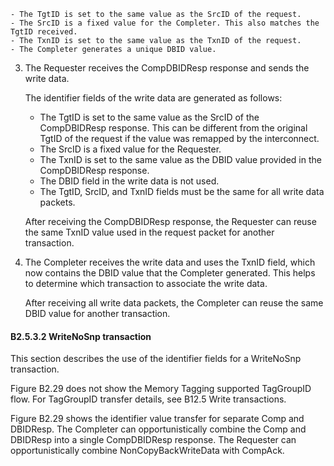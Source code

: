     - The TgtID is set to the same value as the SrcID of the request.
    - The SrcID is a fixed value for the Completer. This also matches the TgtID received.
    - The TxnID is set to the same value as the TxnID of the request.
    - The Completer generates a unique DBID value.

3. The Requester receives the CompDBIDResp response and sends the write data.

    The identifier fields of the write data are generated as follows:

    - The TgtID is set to the same value as the SrcID of the CompDBIDResp response. This can be different from the original TgtID of the request if the value was remapped by the interconnect.
    - The SrcID is a fixed value for the Requester.
    - The TxnID is set to the same value as the DBID value provided in the CompDBIDResp response.
    - The DBID field in the write data is not used.
    - The TgtID, SrcID, and TxnID fields must be the same for all write data packets.

    After receiving the CompDBIDResp response, the Requester can reuse the same TxnID value used in the request packet for another transaction.

4. The Completer receives the write data and uses the TxnID field, which now contains the DBID value that the Completer generated. This helps to determine which transaction to associate the write data.

    After receiving all write data packets, the Completer can reuse the same DBID value for another transaction.

#### B2.5.3.2 WriteNoSnp transaction

This section describes the use of the identifier fields for a WriteNoSnp transaction.

Figure B2.29 does not show the Memory Tagging supported TagGroupID flow. For TagGroupID transfer details, see B12.5 Write transactions.

Figure B2.29 shows the identifier value transfer for separate Comp and DBIDResp. The Completer can opportunistically combine the Comp and DBIDResp into a single CompDBIDResp response. The Requester can opportunistically combine NonCopyBackWriteData with CompAck.